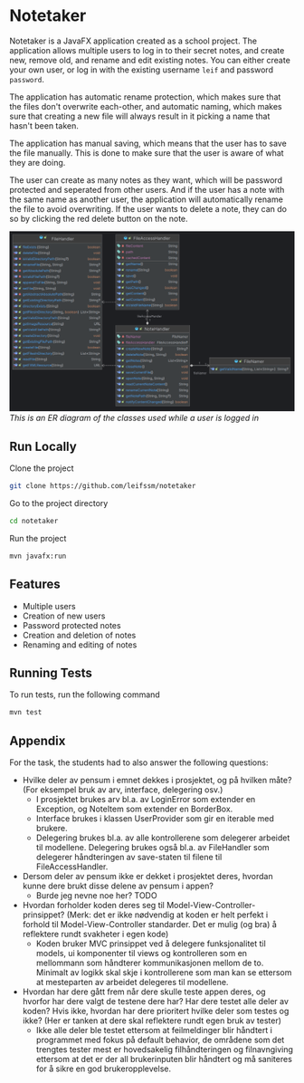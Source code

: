 
# Notetaker

Notetaker is a JavaFX application created as a school project. The application allows multiple users to log in to their secret notes, and create new, remove old, and rename and edit existing notes. You can either create your own user, or log in with the existing username `leif` and password `password`.

The application has automatic rename protection, which makes sure that the files don't overwrite each-other, and automatic naming, which makes sure that creating a new file will always result in it picking a name that hasn't been taken.

The application has manual saving, which means that the user has to save the file manually. This is done to make sure that the user is aware of what they are doing.

The user can create as many notes as they want, which will be password protected and seperated from other users. And if the user has a note with the same name as another user, the application will automatically rename the file to avoid overwriting. If the user wants to delete a note, they can do so by clicking the red delete button on the note.

![ER Diagram](er-diagram.png)
*This is an ER diagram of the classes used while a user is logged in*

## Run Locally

Clone the project

```bash
git clone https://github.com/leifssm/notetaker
```

Go to the project directory

```bash
cd notetaker
```

Run the project

```bash
mvn javafx:run
```

## Features

- Multiple users
- Creation of new users
- Password protected notes
- Creation and deletion of notes
- Renaming and editing of notes


## Running Tests

To run tests, run the following command

```bash
mvn test
```

## Appendix

For the task, the students had to also answer the following questions:

- Hvilke deler av pensum i emnet dekkes i prosjektet, og på hvilken måte? (For eksempel bruk av arv, interface, delegering osv.)
  - I prosjektet brukes arv bl.a. av LoginError som extender en Exception, og NoteItem som extender en BorderBox.
  - Interface brukes i klassen UserProvider som gir en iterable med brukere.
  - Delegering brukes bl.a. av alle kontrollerene som delegerer arbeidet til modellene. Delegering brukes også bl.a. av FileHandler som delegerer håndteringen av save-staten til filene til FileAccessHandler.
- Dersom deler av pensum ikke er dekket i prosjektet deres, hvordan kunne dere brukt disse delene av pensum i appen?
  - Burde jeg nevne noe her? TODO
- Hvordan forholder koden deres seg til Model-View-Controller-prinsippet? (Merk: det er ikke nødvendig at koden er helt perfekt i forhold til Model-View-Controller standarder. Det er mulig (og bra) å reflektere rundt svakheter i egen kode)
  - Koden bruker MVC prinsippet ved å delegere funksjonalitet til models, ui komponenter til views og kontrolleren som en mellommann som håndterer kommunikasjonen mellom de to. Minimalt av logikk skal skje i kontrollerene som man kan se ettersom at mesteparten av arbeidet delegeres til modellene.
- Hvordan har dere gått frem når dere skulle teste appen deres, og hvorfor har dere valgt de testene dere har? Har dere testet alle deler av koden? Hvis ikke, hvordan har dere prioritert hvilke deler som testes og ikke? (Her er tanken at dere skal reflektere rundt egen bruk av tester)
  - Ikke alle deler ble testet ettersom at feilmeldinger blir håndtert i programmet med fokus på default behavior, de områdene som det trengtes tester mest er hovedsakelig filhåndteringen og filnavngiving ettersom at det er der all brukerinputen blir håndtert og må saniteres for å sikre en god brukeropplevelse.
